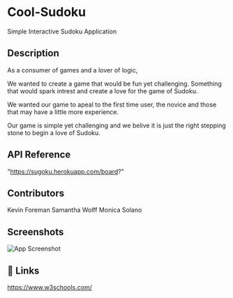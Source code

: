 # Cool-Sudoku 

Simple Interactive Sudoku Application

## Description 
As a consumer of games and a lover of logic,

We wanted to create a game that would be fun yet challenging. Something that would spark intrest and create a love for the game of Sudoku. 

We wanted our game to apeal to the first time user, the novice and those that may have a little more experience. 

Our game is simple yet challenging and we belive it is just the right stepping stone to begin a love of Sudoku.

## API Reference 
"https://sugoku.herokuapp.com/board?"


## Contributors
Kevin Foreman
Samantha Wolff 
Monica Solano

## Screenshots
![App Screenshot](https://via.placeholder.com/468x300?text=App+Screenshot+Here)

## 🔗 Links
https://www.w3schools.com/
